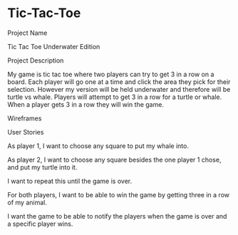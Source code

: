 # Tic-Tac-Toe

Project Name

Tic Tac Toe Underwater Edition

Project Description

My game is tic tac toe where two players can try to get 3 in a row on a board. Each player will go one at a time and click the area they pick for their selection. However my version will be held underwater and therefore will be turtle vs whale. Players will attempt to get 3 in a row for a turtle or whale. When a player gets 3 in a row they will win the game.

Wireframes

User Stories

As player 1, I want to choose any square to put my whale into.

As player 2, I want to choose any square besides the one player 1 chose, and put my turtle into it.

I want to repeat this until the game is over.

For both players, I want to be able to win the game by getting three in a row of my animal.

I want the game to be able to notify the players when the game is over and a specific player wins.
